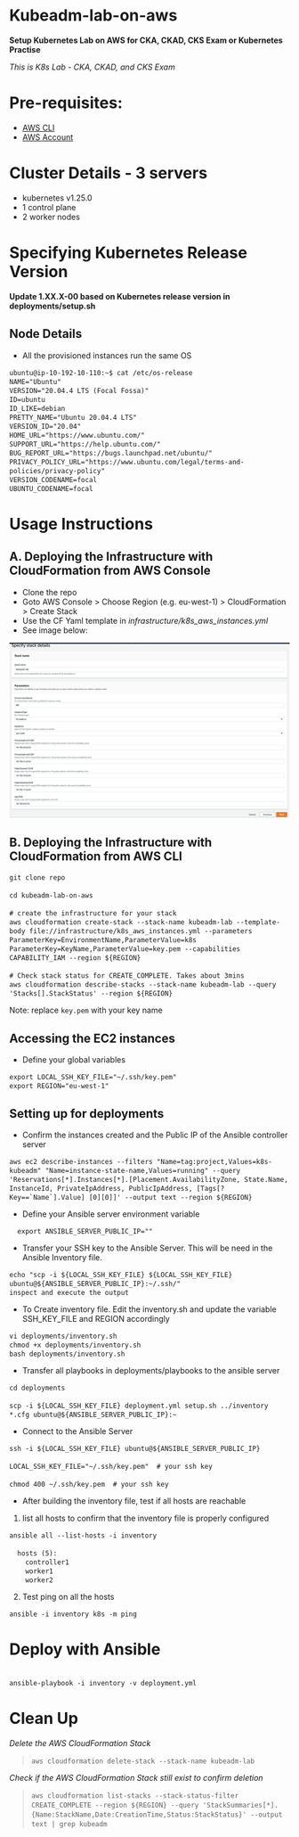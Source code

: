 # Kubeadm-lab-on-aws
**Setup Kubernetes Lab on AWS for CKA, CKAD, CKS Exam or Kubernetes Practise**

*This is K8s Lab - CKA, CKAD, and CKS Exam*

# Pre-requisites:
- [AWS CLI](https://docs.aws.amazon.com/cli/latest/userguide/getting-started-install.html) 
- [AWS Account](https://aws.amazon.com/premiumsupport/knowledge-center/create-and-activate-aws-account/)

# Cluster Details -  3 servers

- kubernetes v1.25.0 
- 1 control plane
- 2 worker nodes

# Specifying Kubernetes Release Version

**Update 1.XX.X-00 based on Kubernetes release version in deployments/setup.sh**


## Node Details
- All the provisioned instances run the same OS

```
ubuntu@ip-10-192-10-110:~$ cat /etc/os-release 
NAME="Ubuntu"
VERSION="20.04.4 LTS (Focal Fossa)"
ID=ubuntu
ID_LIKE=debian
PRETTY_NAME="Ubuntu 20.04.4 LTS"
VERSION_ID="20.04"
HOME_URL="https://www.ubuntu.com/"
SUPPORT_URL="https://help.ubuntu.com/"
BUG_REPORT_URL="https://bugs.launchpad.net/ubuntu/"
PRIVACY_POLICY_URL="https://www.ubuntu.com/legal/terms-and-policies/privacy-policy"
VERSION_CODENAME=focal
UBUNTU_CODENAME=focal

```
# Usage Instructions

## A. Deploying the Infrastructure with CloudFormation from AWS Console
- Clone the repo
- Goto AWS Console > Choose Region (e.g. eu-west-1) > CloudFormation > Create Stack
- Use the CF Yaml template in *infrastructure/k8s_aws_instances.yml*
- See image below:

![Create Infrastructure](./images/CF-infrastructure.png) 


## B. Deploying the Infrastructure with CloudFormation from AWS CLI 
```
git clone repo

cd kubeadm-lab-on-aws

# create the infrastructure for your stack
aws cloudformation create-stack --stack-name kubeadm-lab --template-body file://infrastructure/k8s_aws_instances.yml --parameters ParameterKey=EnvironmentName,ParameterValue=k8s ParameterKey=KeyName,ParameterValue=key.pem --capabilities CAPABILITY_IAM --region ${REGION}

# Check stack status for CREATE_COMPLETE. Takes about 3mins
aws cloudformation describe-stacks --stack-name kubeadm-lab --query 'Stacks[].StackStatus' --region ${REGION}

```

Note: replace `key.pem` with your key name


## Accessing the EC2 instances
- Define your global variables
```
export LOCAL_SSH_KEY_FILE="~/.ssh/key.pem"
export REGION="eu-west-1"
```

## Setting up for deployments
- Confirm the instances created and the Public IP of the Ansible controller server

```
aws ec2 describe-instances --filters "Name=tag:project,Values=k8s-kubeadm" "Name=instance-state-name,Values=running" --query 'Reservations[*].Instances[*].[Placement.AvailabilityZone, State.Name, InstanceId, PrivateIpAddress, PublicIpAddress, [Tags[?Key==`Name`].Value] [0][0]]' --output text --region ${REGION}

```
- Define your Ansible server environment variable
```
  export ANSIBLE_SERVER_PUBLIC_IP=""
```

- Transfer your SSH key to the Ansible Server. This will be need in the Ansible Inventory file.
  
```
echo "scp -i ${LOCAL_SSH_KEY_FILE} ${LOCAL_SSH_KEY_FILE} ubuntu@${ANSIBLE_SERVER_PUBLIC_IP}:~/.ssh/" 
inspect and execute the output
```


- To Create inventory file. Edit the inventory.sh and update the variable SSH_KEY_FILE and REGION accordingly

```
vi deployments/inventory.sh
chmod +x deployments/inventory.sh
bash deployments/inventory.sh

```

- Transfer all playbooks in deployments/playbooks to the ansible server

```
cd deployments

scp -i ${LOCAL_SSH_KEY_FILE} deployment.yml setup.sh ../inventory *.cfg ubuntu@${ANSIBLE_SERVER_PUBLIC_IP}:~

```

- Connect to the Ansible Server
```
ssh -i ${LOCAL_SSH_KEY_FILE} ubuntu@${ANSIBLE_SERVER_PUBLIC_IP}

LOCAL_SSH_KEY_FILE="~/.ssh/key.pem"  # your ssh key

chmod 400 ~/.ssh/key.pem  # your ssh key
```



- After building the inventory file, test if all hosts are reachable

1.  list all hosts to confirm that the inventory file is properly configured

```
ansible all --list-hosts -i inventory

  hosts (5):
    controller1
    worker1
    worker2

```

2.  Test ping on all the hosts

```
ansible -i inventory k8s -m ping 

```

# Deploy with Ansible

```

ansible-playbook -i inventory -v deployment.yml

```

# Clean Up

*Delete the AWS CloudFormation Stack*

>`aws cloudformation delete-stack --stack-name kubeadm-lab`


*Check if the AWS CloudFormation Stack still exist to confirm deletion* 

>```aws cloudformation list-stacks --stack-status-filter CREATE_COMPLETE --region ${REGION} --query 'StackSummaries[*].{Name:StackName,Date:CreationTime,Status:StackStatus}' --output text | grep kubeadm```

